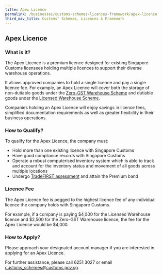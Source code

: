 ```yaml
---
title: Apex Licence
permalink: /businesses/customs-schemes-licences-framework/apex-licence
third_nav_title: Customs' Schemes, Licences & Framework
---
```


## Apex Licence

### What is it?

The Apex Licence is a premium licence designed for existing Singapore Customs licensees holding multiple licences to support their diverse warehouse operations.

It allows approved companies to hold a single licence and pay a single licence fee. For example, an Apex Licence will cover both the storage of non-dutiable goods under the  [Zero-GST Warehouse Scheme](/businesses/customs-schemes-licences-framework/zero-gst-warehouse-scheme) and dutiable goods under the  [Licensed Warehouse Scheme](/businesses/customs-schemes-licences-framework/licensed-warehouse-scheme).

Companies holding an Apex Licence will enjoy savings in licence fees, simplified documentation requirements as well as greater flexibility in their business operations.

### How to Qualify?

To qualify for the Apex Licence, the company must:

-   Hold more than one existing licence with Singapore Customs
-   Have good compliance records with Singapore Customs
-   Operate a robust computerised inventory system which is able to track and account for the inventory status and movement of all goods across multiple locations
-   Undergo  [TradeFIRST assessment](/businesses/customs-schemes-licences-framework/trade-first) and attain the Premium band

### Licence Fee

The Apex Licence fee is pegged to the highest licence fee of any individual licence the company holds with Singapore Customs.

For example, if a company is paying $4,000 for the Licensed Warehouse licence and $2,500 for the Zero-GST Warehouse licence, the fee for the Apex Licence would be $4,000.

### How to Apply?

Please approach your designated account manager if you are interested in applying for an Apex Licence.

For further assistance, please call 6251 3027 or email  [customs_schemes@customs.gov.sg](mailto:customs_schemes@customs.gov.sg).
